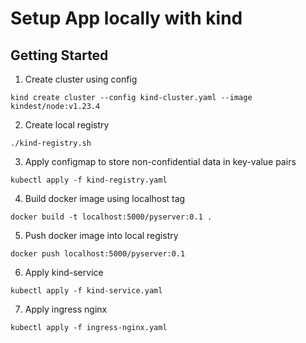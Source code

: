 # Setup App locally with kind

## Getting Started

1. Create cluster using config
```
kind create cluster --config kind-cluster.yaml --image kindest/node:v1.23.4
```

2. Create local registry
```
./kind-registry.sh
```

3. Apply configmap to store non-confidential data in key-value pairs
``` 
kubectl apply -f kind-registry.yaml
```

4. Build docker image using localhost tag
```
docker build -t localhost:5000/pyserver:0.1 .  
```

5. Push docker image into local registry
```
docker push localhost:5000/pyserver:0.1
```

6. Apply kind-service
```
kubectl apply -f kind-service.yaml
```

7. Apply ingress nginx
``` 
kubectl apply -f ingress-nginx.yaml
```